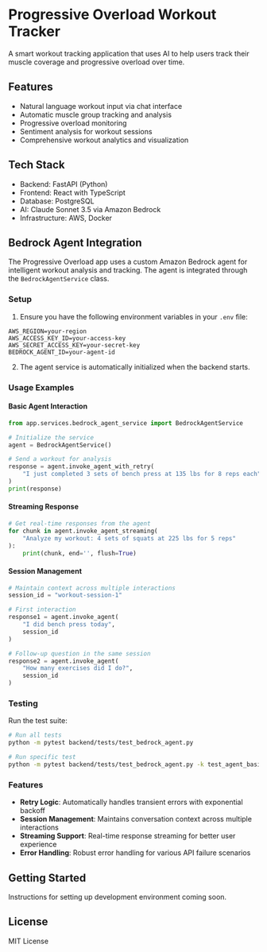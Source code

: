 # Progressive Overload Workout Tracker

A smart workout tracking application that uses AI to help users track their muscle coverage and progressive overload over time.

## Features
- Natural language workout input via chat interface
- Automatic muscle group tracking and analysis
- Progressive overload monitoring
- Sentiment analysis for workout sessions
- Comprehensive workout analytics and visualization

## Tech Stack
- Backend: FastAPI (Python)
- Frontend: React with TypeScript
- Database: PostgreSQL
- AI: Claude Sonnet 3.5 via Amazon Bedrock
- Infrastructure: AWS, Docker

## Bedrock Agent Integration

The Progressive Overload app uses a custom Amazon Bedrock agent for intelligent workout analysis and tracking. The agent is integrated through the `BedrockAgentService` class.

### Setup

1. Ensure you have the following environment variables in your `.env` file:
```env
AWS_REGION=your-region
AWS_ACCESS_KEY_ID=your-access-key
AWS_SECRET_ACCESS_KEY=your-secret-key
BEDROCK_AGENT_ID=your-agent-id
```

2. The agent service is automatically initialized when the backend starts.

### Usage Examples

#### Basic Agent Interaction
```python
from app.services.bedrock_agent_service import BedrockAgentService

# Initialize the service
agent = BedrockAgentService()

# Send a workout for analysis
response = agent.invoke_agent_with_retry(
    "I just completed 3 sets of bench press at 135 lbs for 8 reps each"
)
print(response)
```

#### Streaming Response
```python
# Get real-time responses from the agent
for chunk in agent.invoke_agent_streaming(
    "Analyze my workout: 4 sets of squats at 225 lbs for 5 reps"
):
    print(chunk, end='', flush=True)
```

#### Session Management
```python
# Maintain context across multiple interactions
session_id = "workout-session-1"

# First interaction
response1 = agent.invoke_agent(
    "I did bench press today",
    session_id
)

# Follow-up question in the same session
response2 = agent.invoke_agent(
    "How many exercises did I do?",
    session_id
)
```

### Testing

Run the test suite:
```bash
# Run all tests
python -m pytest backend/tests/test_bedrock_agent.py

# Run specific test
python -m pytest backend/tests/test_bedrock_agent.py -k test_agent_basic_interaction
```

### Features

- **Retry Logic**: Automatically handles transient errors with exponential backoff
- **Session Management**: Maintains conversation context across multiple interactions
- **Streaming Support**: Real-time response streaming for better user experience
- **Error Handling**: Robust error handling for various API failure scenarios

## Getting Started
Instructions for setting up development environment coming soon.

## License
MIT License
